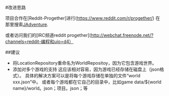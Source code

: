 #改进思路

项目合作在[Reddit-Progether]进行(https://www.reddit.com/r/progether/)
在那里搜索[JAdventure](https://www.reddit.com/search?q=jadventure&sort=new).

或者访问我们的[IRC频道reddit progether](http://webchat.freenode.net/?channels=reddit-编程和uio=d4）

##建议

* 将LocationRepository重命名为WorldRepositoy，因为它包含游戏世界。
* 添加对多个游戏的支持
    这应该相对容易，因为游戏已经存储在磁盘上（json格式）。
    具体的解决方案可以是将每个游戏存储在单独的文件“world xxx.json”中。
    或者每个游戏都在它自己的目录中，比如game data/${world name}/world。json；项目。json；等
